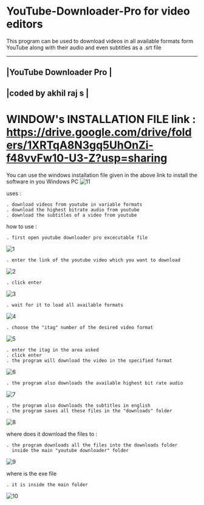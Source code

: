# YouTube-Downloader-Pro for video editors
This program can be used to download videos in all available formats form YouTube along with their audio and even subtitles as a .srt file

 --------------------------
|YouTube Downloader Pro    |
 --------------------------
|coded by akhil raj s      |
 --------------------------

# WINDOW's INSTALLATION FILE link : https://drive.google.com/drive/folders/1XRTqA8N3gq5UhOnZi-f48vvFw10-U3-Z?usp=sharing

You can use the windows installation file given in the above link to install the software in you Windows PC
![11](https://user-images.githubusercontent.com/67222042/89734671-28e2b480-da7b-11ea-914a-6c950da61fa3.jpeg)


uses :

	. download videos from youtube in variable formats 
	. download the highest bitrate audio from youtube
	. download the subtitles of a video from youtube
	
how to use :

	. first open youtube downloader pro excecutable file
![1](https://user-images.githubusercontent.com/67222042/89734395-91309680-da79-11ea-8085-0ac569eaef37.jpeg)
	
	. enter the link of the youtube video which you want to download 
![2](https://user-images.githubusercontent.com/67222042/89734464-cfc65100-da79-11ea-8849-9184a72e6dd9.jpeg)

	. click enter
![3](https://user-images.githubusercontent.com/67222042/89734479-ea002f00-da79-11ea-8d39-e7ae4f49c5dd.jpeg)

	. wait for it to load all available formats 
![4](https://user-images.githubusercontent.com/67222042/89734496-08662a80-da7a-11ea-9959-ed653922633f.jpeg)

	. choose the "itag" number of the desired video format 
![5](https://user-images.githubusercontent.com/67222042/89734503-1a47cd80-da7a-11ea-8040-243a8d1f247a.jpeg)

	. enter the itag in the area asked 
	. click enter 
	. the program will download the video in the specified format 
![6](https://user-images.githubusercontent.com/67222042/89734513-2af84380-da7a-11ea-9e80-715adb233122.jpeg)

	. the program also downloads the available highest bit rate audio
![7](https://user-images.githubusercontent.com/67222042/89734531-42cfc780-da7a-11ea-8628-bffa51229c6e.jpeg)

	. the program also downloads the subtitles in english 
	. the program saves all these files in the "downloads" folder
![8](https://user-images.githubusercontent.com/67222042/89734544-53803d80-da7a-11ea-908c-04b137921ef5.jpeg)

	
where does it download the files to :
	
	. the program downloads all the files into the downloads folder 
	  inside the main "youtube downloader" folder
![9](https://user-images.githubusercontent.com/67222042/89734583-a528c800-da7a-11ea-8619-436219a435fd.jpeg)

	
where is the exe file 
	
	. it is inside the main folder
![10](https://user-images.githubusercontent.com/67222042/89734634-ede08100-da7a-11ea-9b08-f08c3aa5083c.jpeg)

